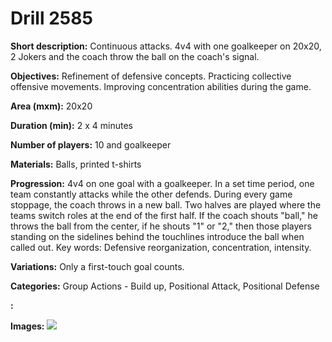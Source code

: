 # Drill 2585

**Short description:**
Continuous attacks. 4v4 with one goalkeeper on 20x20, 2 Jokers and the coach throw the ball on the coach's signal.

**Objectives:**
Refinement of defensive concepts. Practicing collective offensive movements. Improving concentration abilities during the game.

**Area (mxm):**
20x20

**Duration (min):**
2 x 4 minutes

**Number of players:**
10 and goalkeeper

**Materials:**
Balls, printed t-shirts

**Progression:**
4v4 on one goal with a goalkeeper. In a set time period, one team constantly attacks while the other defends. During every game stoppage, the coach throws in a new ball. Two halves are played where the teams switch roles at the end of the first half. If the coach shouts "ball," he throws the ball from the center, if he shouts "1" or "2," then those players standing on the sidelines behind the touchlines introduce the ball when called out. Key words: Defensive reorganization, concentration, intensity.

**Variations:**
Only a first-touch goal counts.

**Categories:**
Group Actions - Build up, Positional Attack, Positional Defense

**:**


**Images:**
![](https://www.coachingfutsal.com/\images\1894d642-9178-4db4-86cc-943f673a0012_316.png)

